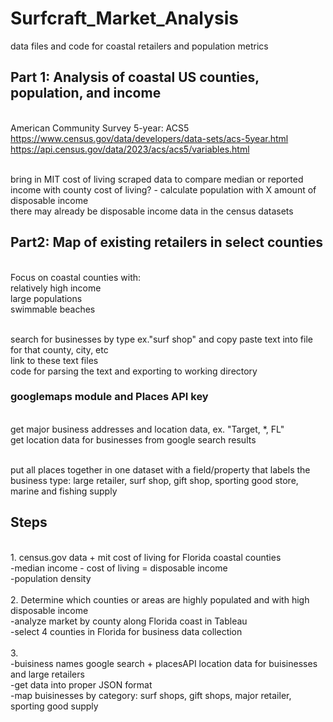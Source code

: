 # Surfcraft_Market_Analysis
data files and code for coastal retailers and population metrics


## Part 1: Analysis of coastal US counties, population, and income
<br>American Community Survey 5-year: ACS5
<br>https://www.census.gov/data/developers/data-sets/acs-5year.html
<br>https://api.census.gov/data/2023/acs/acs5/variables.html

<br>bring in MIT cost of living scraped data to compare median or reported income with county cost of living? - calculate population with X amount of disposable income
<br> there may already be disposable income data in the census datasets



## Part2: Map of existing retailers in select counties
<br>Focus on coastal counties with: 
<br>relatively high income
<br>large populations
<br>swimmable beaches

<br> search for businesses by type ex."surf shop" and copy paste text into file for that county, city, etc
<br> link to these text files
<br> code for parsing the text and exporting to working directory

### googlemaps module and Places API key
<br> get major business addresses and location data, ex. "Target, *, FL"
<br> get location data for businesses from google search results


<br>put all places together in one dataset with a field/property that labels the business type: large retailer, surf shop, gift shop, sporting good store, marine and fishing supply

## Steps
<br> 1. census.gov data + mit cost of living for Florida coastal counties
<br> -median income - cost of living = disposable income
<br> -population density
<br>
<br> 2. Determine which counties or areas are highly populated and with high disposable income
<br> -analyze market by county along Florida coast in Tableau
<br> -select 4 counties in Florida for business data collection
<br>
<br> 3.
<br> -buisiness names google search + placesAPI location data for buisinesses and large retailers
<br> -get data into proper JSON format
<br> -map buisinesses by category: surf shops, gift shops, major retailer, sporting good supply
<br>
<br> 

